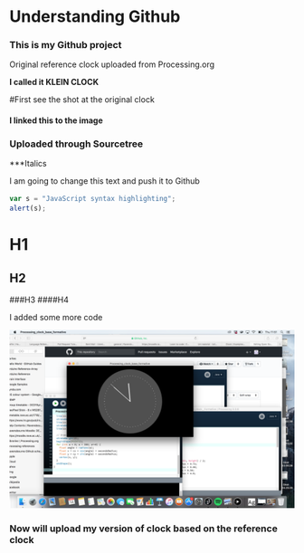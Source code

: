 # Understanding Github 
### This is my Github project
Original reference clock uploaded from Processing.org

**I called it KLEIN CLOCK** 

#First see the shot at the original clock 


#### I linked this to the image 
### Uploaded through Sourcetree 


***Italics





I am going to change this text and push it to Github 



```javascript
var s = "JavaScript syntax highlighting";
alert(s);
```
# H1
## H2
###H3
####H4



I added some more code

![screen grab](https://github.com/Boogietron/Open-Source-Awakens/blob/master/Klein_clock__Formative/Screen%20Shot%202017-12-14%20at%2011.51.52.png)
### Now will upload my version of clock based on the reference clock


